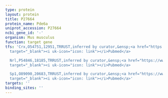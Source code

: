 ```yaml
---
type: protein
layout: protein
title: P27664
protein_name: Pde6a
uniprot_accession: P27664
ncbi_gene_id: '-'
organism: Mus musculus
function: target gene
tfs: 'Crx,O54751,12951,TRRUST,inferred by curator,&ensp;<a href="https://www.ncbi.nlm.nih.gov/pubmed/?term=15001570%5Buid%5D"
  target="_blank"><i uk-icon="icon: link"></i>Pubmed</a>

  Nrl,P54846,18185,TRRUST,inferred by curator,&ensp;<a href="https://www.ncbi.nlm.nih.gov/pubmed/?term=15001570%5Buid%5D"
  target="_blank"><i uk-icon="icon: link"></i>Pubmed</a>

  Sp1,O89090,20683,TRRUST,inferred by curator,&ensp;<a href="https://www.ncbi.nlm.nih.gov/pubmed/?term=9770645%5Buid%5D"
  target="_blank"><i uk-icon="icon: link"></i>Pubmed</a>'
targets: ''
binding_sites: ''
---
```

